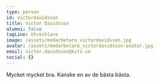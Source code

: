 ```yaml
---
type: person
id: victordavidsson
title: Victor Davidsson
alumni: false
tagLine: Utvecklare
image: /assets/medarbetare_victordavidsson.jpg
avatar: /assets/medarbetare_victordavidsson-avatar.jpg
email: victor.davidsson@kits.se
social: {}
---
```

Mycket mycket bra. Kanske en av de bästa bästa.